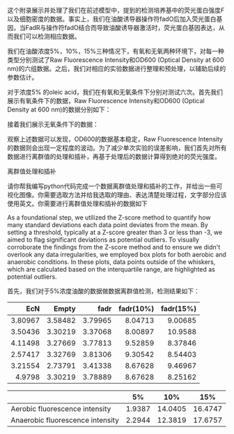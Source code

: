 这个附录展示并处理了我们在前述模型中，提到的检测培养基中的荧光蛋白强度$F$以及细胞密度的数据。事实上，我们在油酸诱导器操作符fadO后加入荧光蛋白基因，当FadR与操作符fadO结合而导致油酸诱导器激活时，荧光蛋白基因表达，从而我们可以检测相应数据。

我们在油酸浓度5%，10%，15%三种情况下，有氧和无氧两种环境下，对每一种类型分别测试了Raw Fluorescence Intensity和OD600 (Optical  Density at 600 nm)的六组数据。之后，我们对相应的实验数据进行整理和预处理，以辅助后续的参数估计。



对于浓度5\% 的oleic acid，我们在有氧和无氧条件下分别对测试六次。首先我们展示有氧条件下的数据，Raw Fluorescence Intensity和OD600 (Optical  Density at 600 nm)的数据分别如下：

接着我们展示无氧条件下的数据：



观察上述数据可以发现，OD600的数据基本稳定，Raw Fluorescence Intensity的数据则会出现一定程度的波动。为了减少单次实验的误差影响，我们首先对所有数据进行离群值的处理和插补，再基于处理后的数据计算得到绝对的荧光强度。

离群值处理和插补



请你帮我编写python代码完成一个数据离群值处理和插补的工作，并给出一些可视化图像。你需要选取方法并给我选取的理由、表达清楚处理过程，文字部分应该使用英文。你需要进行离群值处理和插补的数据如下

As a foundational step, we utilized the Z-score method to quantify how many standard deviations each data point deviates from the mean. By setting a threshold, typically at a Z-score greater than 3 or less than -3, we aimed to flag significant deviations as potential outliers. To visually corroborate the findings from the Z-score method and to ensure we didn't overlook any data irregularities, we employed box plots for both aerobic and anaerobic conditions. In these plots, data points outside of the whiskers, which are calculated based on the interquartile range, are highlighted as potential outliers.

首先，我们对于5%浓度油酸的数据做数据离群值检测，检测结果如下：

|     EcN |   Empty |    fadr | fadr(10%) | fadr(15%) |
| ------: | ------: | ------: | --------: | --------: |
| 3.80967 | 3.58482 | 3.79965 |   8.04713 |   9.00685 |
| 3.50436 | 3.30219 | 3.37068 |   8.00897 |   10.9588 |
| 4.11498 | 3.27669 | 3.77813 |   9.52859 |   8.37846 |
| 2.57417 | 3.32769 | 3.81306 |   9.30542 |   8.54403 |
| 3.21554 | 2.73791 | 3.41338 |   8.67628 |   9.46967 |
|  4.9798 | 3.30219 | 3.78889 |   8.67628 |   8.25162 |



|                                  | 5%     | 10%     | 15%     |
| -------------------------------- | ------ | ------- | ------- |
| Aerobic fluorescence intensity   | 1.9387 | 14.0405 | 16.4747 |
| Anaerobic fluorescence intensity | 2.2944 | 12.3819 | 17.6757 |